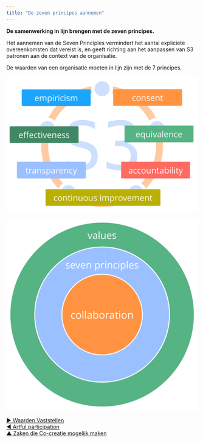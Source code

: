 ```yaml
---
title: "De zeven principes aannemen"
---
```



**De samenwerking in lijn brengen met de zeven principes.**

Het aannemen van de Seven Principles vermindert het aantal expliciete overeenkomsten dat vereist is, en geeft richting aan het aanpassen van S3 patronen aan de context van de organisatie.

De waarden van een organisatie moeten in lijn zijn met de 7 principes.

![De zeven principes](img/framework/s3-principles-plain.png)

![De waarden van een organisatie moeten in lijn zijn met de 7 principes](img/collaboration-values/values-7principles.png)

[&#9654; Waarden Vaststellen](agree-on-values.html)<br/>[&#9664; Artful participation](artful-participation.html)<br/>[&#9650; Zaken die Co-creatie mogelijk maken](enablers-of-collaboration.html)

